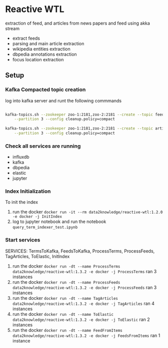 # Reactive WTL

extraction of feed, and articles from news papers and feed using akka stream

- extract feeds
- parsing and main article extraction
- wikipedia entities extraction
- dbpedia annotations extraction
- focus location extraction

## Setup

### Kafka Compacted topic creation

log into kafka server and runt the following commmands

```bash
    
kafka-topics.sh --zookeeper zoo-1:2181,zoo-2:2181 --create --topic feed_items --replication-factor 2 \
    --partition 3 --config cleanup.policy=compact
    
kafka-topics.sh --zookeeper zoo-1:2181,zoo-2:2181 --create --topic articles --replication-factor 2 \
    --partition 3 --config cleanup.policy=compact

```

### Check all services are running

- influxdb
- kafka
- dbpedia
- elastic
- jupyter

### Index Initialization
To init the index 

1. run the docker `docker run -it --rm data2knowledge/reactive-wtl:1.2.0 -e docker -j InitIndex`
2. log to jupyter notebook and run the notebook `query_term_indexer_test.ipynb`

### Start services

SERVICES: TermsToKafka, FeedsToKafka, ProcessTerms, ProcessFeeds, TagArticles, ToElastic, InitIndex

1. run the docker `docker run -dt --name ProcessTerms data2knowledge/reactive-wtl:1.3.2 -e docker -j ProcessTerms` ran 3 instances
2. run the docker `docker run -dt --name ProcessFeeds data2knowledge/reactive-wtl:1.3.2 -e docker -j ProcessFeeds` ran 3 instances
3. run the docker `docker run -dt --name TagArticles data2knowledge/reactive-wtl:1.3.2 -e docker -j TagArticles` ran 4 instances
4. run the docker `docker run -dt --name ToElastic data2knowledge/reactive-wtl:1.3.2 -e docker -j ToElastic` ran 2 instances
5. run the docker `docker run -dt --name FeedFromItems data2knowledge/reactive-wtl:1.3.2 -e docker -j FeedsFromItems` ran 1 instance 